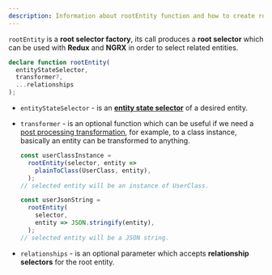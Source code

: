 ```yaml
---
description: Information about rootEntity function and how to create root selectors
---
```


`rootEntity` is a **root selector factory**,
its call produces a **root selector** which can be used with **Redux** and **NGRX** in order to select related entities.

```ts
declare function rootEntity(
  entityStateSelector,
  transformer?,
  ...relationships
);
```

- `entityStateSelector` - is an [**entity state selector**](entity-state-selector.md) of a desired entity.

- `transformer` - is an optional function which can be useful if we need a [post processing transformation](../../guide/transform-entities.md),
  for example, to a class instance, basically an entity can be transformed to anything.

  ```ts
  const userClassInstance =
    rootEntity(selector, entity =>
      plainToClass(UserClass, entity),
    );
  // selected entity will be an instance of UserClass.

  const userJsonString =
    rootEntity(
      selector,
      entity => JSON.stringify(entity),
    );
  // selected entity will be a JSON string.
  ```

- `relationships` - is an optional parameter which accepts **relationship selectors** for the root entity.
